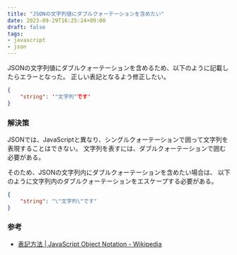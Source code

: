 ```yaml
---
title: "JSONの文字列値にダブルクォーテーションを含めたい"
date: 2023-09-29T16:25:24+09:00
draft: false
tags:
- javascript
- json
---
```

JSONの文字列値にダブルクォーテーションを含めるため、以下のように記載したらエラーとなった。
正しい表記となるよう修正したい。

~~~json
{
    "string": '"文字列"です'
}
~~~

<!--more-->

### 解決策

JSONでは、JavaScriptと異なり、シングルクォーテーションで囲って文字列を表現することはできない。
文字列を表すには、ダブルクォーテーションで囲む必要がある。

そのため、JSONの文字列内にダブルクォーテーションを含めたい場合は、
以下のように文字列内のダブルクォーテーションをエスケープする必要がある。

~~~json
{
    "string": "\"文字列\"です"
}
~~~

### 参考

- [表記方法 | JavaScript Object Notation - Wikipedia](https://ja.wikipedia.org/wiki/JavaScript_Object_Notation#%E8%A1%A8%E8%A8%98%E6%96%B9%E6%B3%95)
